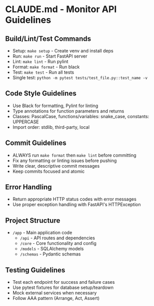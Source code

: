 # CLAUDE.md - Monitor API Guidelines

## Build/Lint/Test Commands

- Setup: `make setup` - Create venv and install deps
- Run: `make run` - Start FastAPI server
- Lint: `make lint` - Run pylint
- Format: `make format` - Run black
- Test: `make test` - Run all tests
- Single test: `python -m pytest tests/test_file.py::test_name -v`

## Code Style Guidelines

- Use Black for formatting, Pylint for linting
- Type annotations for function parameters and returns
- Classes: PascalCase, functions/variables: snake_case, constants: UPPERCASE
- Import order: stdlib, third-party, local

## Commit Guidelines

- ALWAYS run `make format` then `make lint` before committing
- Fix any formatting or linting issues before pushing
- Write clear, descriptive commit messages
- Keep commits focused and atomic

## Error Handling

- Return appropriate HTTP status codes with error messages
- Use proper exception handling with FastAPI's HTTPException

## Project Structure

- `/app` - Main application code
  - `/api` - API routes and dependencies
  - `/core` - Core functionality and config
  - `/models` - SQLAlchemy models
  - `/schemas` - Pydantic schemas

## Testing Guidelines

- Test each endpoint for success and failure cases
- Use pytest fixtures for database setup/teardown
- Mock external services when necessary
- Follow AAA pattern (Arrange, Act, Assert)